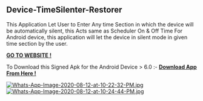 ## Device-TimeSilenter-Restorer
This Application Let User to Enter Any time Section in which the device will be automatically silent, this Acts same as Scheduler On &amp; Off Time For Android device, this application will let the device in silent mode in given time section by the user.

[**GO TO WEBSITE !**](https://thesmartyking.github.io/Device-TimeSilenter-Restorer)

To Download this Signed Apk for the Android Device > 6.0 :- [**Download App From Here !**](https://github.com/thesmartyking/Device-TimeSilenter-Restorer/raw/master/Device-TimeSilenter.apk)

[![Whats-App-Image-2020-08-12-at-10-22-32-PM.jpg](https://i.postimg.cc/Ssyz0hf5/Whats-App-Image-2020-08-12-at-10-22-32-PM.jpg)](https://postimg.cc/sBN2Sb89)  [![Whats-App-Image-2020-08-12-at-10-24-44-PM.jpg](https://i.postimg.cc/fbQ9KXtM/Whats-App-Image-2020-08-12-at-10-24-44-PM.jpg)](https://postimg.cc/3k9NrkFq)
